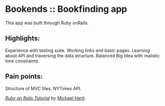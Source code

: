 # Bookends :: Bookfinding app

This app was built through Ruby onRails. 

## Highlights:
Experience with testing suite.
Working links and basic pages.
Learning about API and traversing the data structure.
Balanced Big Idea with realistic time constraints.

## Pain points:
Structure of MVC files.
NYTimes API.



[*Ruby on Rails Tutorial*](http://www.railstutorial.org/)
by [Michael Hartl](http://www.michaelhartl.com/).
